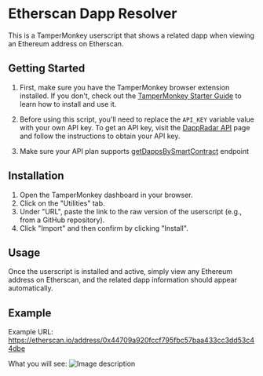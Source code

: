 # Etherscan Dapp Resolver

This is a TamperMonkey userscript that shows a related dapp when viewing an Ethereum address on Etherscan.

## Getting Started

1. First, make sure you have the TamperMonkey browser extension installed. If you don't, check out the [TamperMonkey Starter Guide](https://www.tampermonkey.net/faq.php?ext=dhdg&lang=en#Q102) to learn how to install and use it.

2. Before using this script, you'll need to replace the `API_KEY` variable value with your own API key. To get an API key, visit the [DappRadar API](https://dappradar.com/api) page and follow the instructions to obtain your API key.

3. Make sure your API plan supports [getDappsBySmartContract](https://api-docs.dappradar.com/#operation/getDappsBySmartContract) endpoint

## Installation

1. Open the TamperMonkey dashboard in your browser.
2. Click on the "Utilities" tab.
3. Under "URL", paste the link to the raw version of the userscript (e.g., from a GitHub repository).
4. Click "Import" and then confirm by clicking "Install".

## Usage

Once the userscript is installed and active, simply view any Ethereum address on Etherscan, and the related dapp information should appear automatically.

## Example
Example URL: https://etherscan.io/address/0x44709a920fccf795fbc57baa433cc3dd53c44dbe

What you will see:
![Image description](https://i.imgur.com/pMQBDsS.png)


